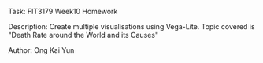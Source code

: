 Task: FIT3179 Week10 Homework

Description: Create multiple visualisations using Vega-Lite. Topic covered is "Death Rate around the World and its Causes"

Author: Ong Kai Yun
